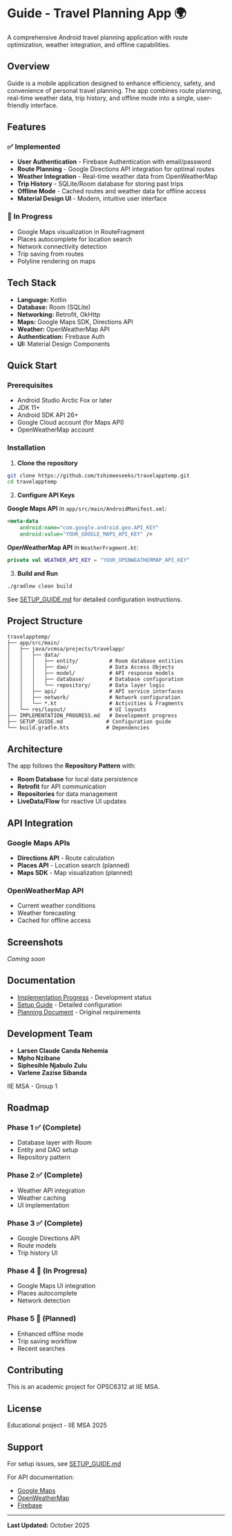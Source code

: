 # Guide - Travel Planning App 🌍

A comprehensive Android travel planning application with route optimization, weather integration, and offline capabilities.

## Overview

Guide is a mobile application designed to enhance efficiency, safety, and convenience of personal travel planning. The app combines route planning, real-time weather data, trip history, and offline mode into a single, user-friendly interface.

## Features

### ✅ Implemented
- **User Authentication** - Firebase Authentication with email/password
- **Route Planning** - Google Directions API integration for optimal routes
- **Weather Integration** - Real-time weather data from OpenWeatherMap
- **Trip History** - SQLite/Room database for storing past trips
- **Offline Mode** - Cached routes and weather data for offline access
- **Material Design UI** - Modern, intuitive user interface

### 🚧 In Progress
- Google Maps visualization in RouteFragment
- Places autocomplete for location search
- Network connectivity detection
- Trip saving from routes
- Polyline rendering on maps

## Tech Stack

- **Language:** Kotlin
- **Database:** Room (SQLite)
- **Networking:** Retrofit, OkHttp
- **Maps:** Google Maps SDK, Directions API
- **Weather:** OpenWeatherMap API
- **Authentication:** Firebase Auth
- **UI:** Material Design Components

## Quick Start

### Prerequisites
- Android Studio Arctic Fox or later
- JDK 11+
- Android SDK API 26+
- Google Cloud account (for Maps API)
- OpenWeatherMap account

### Installation

1. **Clone the repository**
```bash
git clone https://github.com/tshimeeseeks/travelapptemp.git
cd travelapptemp
```

2. **Configure API Keys**

**Google Maps API** in `app/src/main/AndroidManifest.xml`:
```xml
<meta-data
    android:name="com.google.android.geo.API_KEY"
    android:value="YOUR_GOOGLE_MAPS_API_KEY" />
```

**OpenWeatherMap API** in `WeatherFragment.kt`:
```kotlin
private val WEATHER_API_KEY = "YOUR_OPENWEATHERMAP_API_KEY"
```

3. **Build and Run**
```bash
./gradlew clean build
```

See [SETUP_GUIDE.md](SETUP_GUIDE.md) for detailed configuration instructions.

## Project Structure

```
travelapptemp/
├── app/src/main/
│   ├── java/vcmsa/projects/travelapp/
│   │   ├── data/
│   │   │   ├── entity/          # Room database entities
│   │   │   ├── dao/             # Data Access Objects
│   │   │   ├── model/           # API response models
│   │   │   ├── database/        # Database configuration
│   │   │   └── repository/      # Data layer logic
│   │   ├── api/                 # API service interfaces
│   │   ├── network/             # Network configuration
│   │   └── *.kt                 # Activities & Fragments
│   └── res/layout/              # UI layouts
├── IMPLEMENTATION_PROGRESS.md   # Development progress
├── SETUP_GUIDE.md              # Configuration guide
└── build.gradle.kts            # Dependencies
```

## Architecture

The app follows the **Repository Pattern** with:
- **Room Database** for local data persistence
- **Retrofit** for API communication
- **Repositories** for data management
- **LiveData/Flow** for reactive UI updates

## API Integration

### Google Maps APIs
- **Directions API** - Route calculation
- **Places API** - Location search (planned)
- **Maps SDK** - Map visualization (planned)

### OpenWeatherMap API
- Current weather conditions
- Weather forecasting
- Cached for offline access

## Screenshots

_Coming soon_

## Documentation

- [Implementation Progress](IMPLEMENTATION_PROGRESS.md) - Development status
- [Setup Guide](SETUP_GUIDE.md) - Detailed configuration
- [Planning Document](POE_PART_1_PLANNING.pdf) - Original requirements

## Development Team

- **Larsen Claude Canda Nehemia**
- **Mpho Nzibane**
- **Siphesihle Njabulo Zulu**
- **Varlene Zazise Sibanda**

IIE MSA - Group 1

## Roadmap

### Phase 1 ✅ (Complete)
- Database layer with Room
- Entity and DAO setup
- Repository pattern

### Phase 2 ✅ (Complete)
- Weather API integration
- Weather caching
- UI implementation

### Phase 3 ✅ (Complete)
- Google Directions API
- Route models
- Trip history UI

### Phase 4 🚧 (In Progress)
- Google Maps UI integration
- Places autocomplete
- Network detection

### Phase 5 📅 (Planned)
- Enhanced offline mode
- Trip saving workflow
- Recent searches

## Contributing

This is an academic project for OPSC6312 at IIE MSA.

## License

Educational project - IIE MSA 2025

## Support

For setup issues, see [SETUP_GUIDE.md](SETUP_GUIDE.md)

For API documentation:
- [Google Maps](https://developers.google.com/maps/documentation)
- [OpenWeatherMap](https://openweathermap.org/api)
- [Firebase](https://firebase.google.com/docs)

---

**Last Updated:** October 2025
